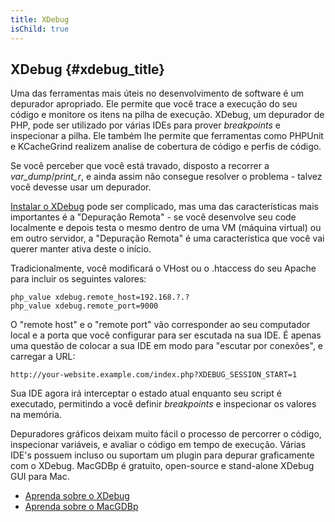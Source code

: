 ```yaml
---
title: XDebug
isChild: true
---
```


## XDebug {#xdebug_title}

Uma das ferramentas mais úteis no desenvolvimento de software é um depurador apropriado. Ele permite que você trace a
execução do seu código e monitore os itens na pilha de execução. XDebug, um depurador de PHP, pode ser utilizado por
várias IDEs para prover *breakpoints* e inspecionar a pilha. Ele também lhe permite que ferramentas como PHPUnit e
KCacheGrind realizem analise de cobertura de código e perfis de código.

Se você perceber que você está travado, disposto a recorrer a *var_dump*/*print_r*, e ainda assim não consegue resolver
o problema - talvez você devesse usar um depurador.

[Instalar o XDebug][xdebug-install] pode ser complicado, mas uma das características mais importantes é a "Depuração
Remota" - se você desenvolve seu code localmente e depois testa o mesmo dentro de uma VM (máquina virtual) ou em outro
servidor, a "Depuração Remota" é uma característica que você vai querer manter ativa deste o início.

Tradicionalmente, você modificará o VHost ou o .htaccess do seu Apache para incluir os seguintes valores:

    php_value xdebug.remote_host=192.168.?.?
    php_value xdebug.remote_port=9000

O "remote host" e o "remote port" vão corresponder ao seu computador local e a porta que você configurar para ser
escutada na sua IDE. É apenas uma questão de colocar a sua IDE em modo para "escutar por conexões", e carregar a URL:

    http://your-website.example.com/index.php?XDEBUG_SESSION_START=1

Sua IDE agora irá interceptar o estado atual enquanto seu script é executado, permitindo a você definir *breakpoints*
e inspecionar os valores na memória.

Depuradores gráficos deixam muito fácil o processo de percorrer o código, inspecionar variáveis, e avaliar o código em
tempo de execução. Várias IDE's possuem incluso ou suportam um plugin para depurar graficamente com o XDebug. MacGDBp é gratuito,
open-source e stand-alone XDebug GUI para Mac.

 * [Aprenda sobre o XDebug][xdebug-docs]
 * [Aprenda sobre o MacGDBp][macgdbp-install]

[xdebug-docs]: http://xdebug.org/docs/
[xdebug-install]: http://xdebug.org/docs/install
[macgdbp-install]: http://www.bluestatic.org/software/macgdbp/